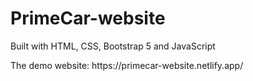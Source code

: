 # PrimeCar-website
Built with HTML, CSS, Bootstrap 5 and JavaScript
<p> The demo website: https://primecar-website.netlify.app/ </p>
